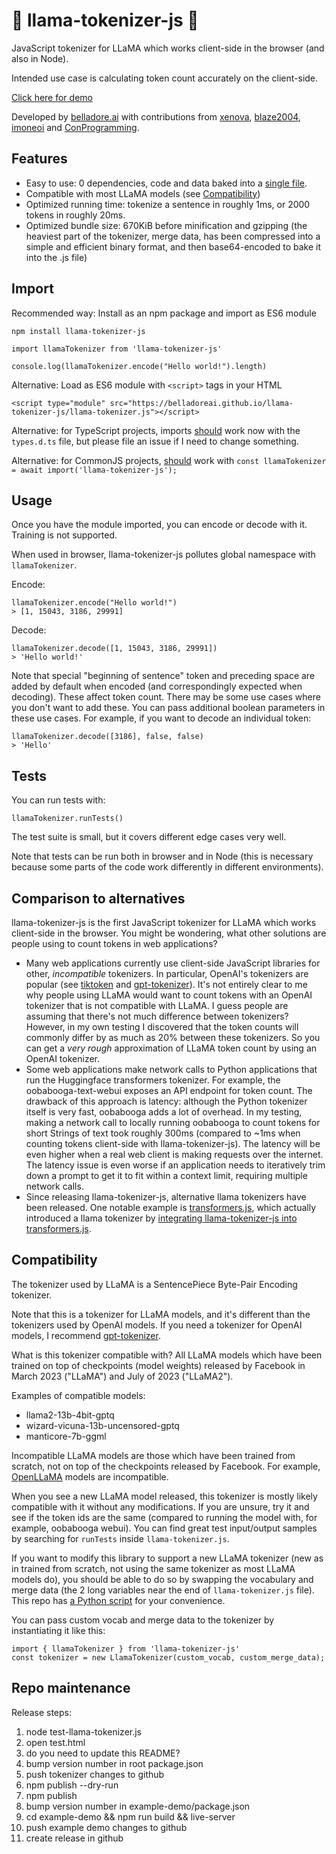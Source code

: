 # 🦙 llama-tokenizer-js 🦙

JavaScript tokenizer for LLaMA which works client-side in the browser (and also in Node).

Intended use case is calculating token count accurately on the client-side.

<a href="https://belladoreai.github.io/llama-tokenizer-js/example-demo/build/">Click here for demo</a>

Developed by [belladore.ai](https://belladore.ai) with contributions from [xenova](https://github.com/xenova), [blaze2004](https://github.com/blaze2004), [imoneoi](https://github.com/imoneoi) and [ConProgramming](https://github.com/ConProgramming).

## Features

- Easy to use: 0 dependencies, code and data baked into a [single file](llama-tokenizer.js).
- Compatible with most LLaMA models (see [Compatibility](#compatibility))
- Optimized running time: tokenize a sentence in roughly 1ms, or 2000 tokens in roughly 20ms.
- Optimized bundle size: 670KiB before minification and gzipping (the heaviest part of the tokenizer, merge data, has been compressed into a simple and efficient binary format, and then base64-encoded to bake it into the .js file)

## Import

Recommended way: Install as an npm package and import as ES6 module

```
npm install llama-tokenizer-js
```

```
import llamaTokenizer from 'llama-tokenizer-js'

console.log(llamaTokenizer.encode("Hello world!").length)
```

Alternative: Load as ES6 module with `<script>` tags in your HTML

```
<script type="module" src="https://belladoreai.github.io/llama-tokenizer-js/llama-tokenizer.js"></script>
```

Alternative: for TypeScript projects, imports [should](https://github.com/belladoreai/llama-tokenizer-js/issues/12#issuecomment-1790073415) work now with the `types.d.ts` file, but please file an issue if I need to change something.

Alternative: for CommonJS projects, [should](https://github.com/belladoreai/llama-tokenizer-js/issues/10) work with `const llamaTokenizer = await import('llama-tokenizer-js');`

## Usage

Once you have the module imported, you can encode or decode with it. Training is not supported.

When used in browser, llama-tokenizer-js pollutes global namespace with `llamaTokenizer`.

Encode:

```
llamaTokenizer.encode("Hello world!")
> [1, 15043, 3186, 29991]
```

Decode:

```
llamaTokenizer.decode([1, 15043, 3186, 29991])
> 'Hello world!'
```

Note that special "beginning of sentence" token and preceding space are added by default when encoded (and correspondingly expected when decoding). These affect token count. There may be some use cases where you don't want to add these. You can pass additional boolean parameters in these use cases. For example, if you want to decode an individual token:

```
llamaTokenizer.decode([3186], false, false)
> 'Hello'
```

## Tests

You can run tests with:

```
llamaTokenizer.runTests()
```

The test suite is small, but it covers different edge cases very well.

Note that tests can be run both in browser and in Node (this is necessary because some parts of the code work differently in different environments).

## Comparison to alternatives

llama-tokenizer-js is the first JavaScript tokenizer for LLaMA which works client-side in the browser. You might be wondering, what other solutions are people using to count tokens in web applications?

- Many web applications currently use client-side JavaScript libraries for other, _incompatible_ tokenizers. In particular, OpenAI's tokenizers are popular (see [tiktoken](https://www.npmjs.com/package/@dqbd/tiktoken) and [gpt-tokenizer](https://www.npmjs.com/package/gpt-tokenizer)). It's not entirely clear to me why people using LLaMA would want to count tokens with an OpenAI tokenizer that is not compatible with LLaMA. I guess people are assuming that there's not much difference between tokenizers? However, in my own testing I discovered that the token counts will commonly differ by as much as 20% between these tokenizers. So you can get a _very rough_ approximation of LLaMA token count by using an OpenAI tokenizer.
- Some web applications make network calls to Python applications that run the Huggingface transformers tokenizer. For example, the oobabooga-text-webui exposes an API endpoint for token count. The drawback of this approach is latency: although the Python tokenizer itself is very fast, oobabooga adds a lot of overhead. In my testing, making a network call to locally running oobabooga to count tokens for short Strings of text took roughly 300ms (compared to ~1ms when counting tokens client-side with llama-tokenizer-js). The latency will be even higher when a real web client is making requests over the internet. The latency issue is even worse if an application needs to iteratively trim down a prompt to get it to fit within a context limit, requiring multiple network calls.
- Since releasing llama-tokenizer-js, alternative llama tokenizers have been released. One notable example is [transformers.js](https://github.com/xenova/transformers.js), which actually introduced a llama tokenizer by [integrating llama-tokenizer-js into transformers.js](https://github.com/belladoreai/llama-tokenizer-js/issues/9).

## Compatibility

The tokenizer used by LLaMA is a SentencePiece Byte-Pair Encoding tokenizer.

Note that this is a tokenizer for LLaMA models, and it's different than the tokenizers used by OpenAI models. If you need a tokenizer for OpenAI models, I recommend [gpt-tokenizer](https://www.npmjs.com/package/gpt-tokenizer).

What is this tokenizer compatible with? All LLaMA models which have been trained on top of checkpoints (model weights) released by Facebook in March 2023 ("LLaMA") and July of 2023 ("LLaMA2").

Examples of compatible models:
- llama2-13b-4bit-gptq
- wizard-vicuna-13b-uncensored-gptq
- manticore-7b-ggml

Incompatible LLaMA models are those which have been trained from scratch, not on top of the checkpoints released by Facebook. For example, [OpenLLaMA](https://github.com/openlm-research/open_llama) models are incompatible.

When you see a new LLaMA model released, this tokenizer is mostly likely compatible with it without any modifications. If you are unsure, try it and see if the token ids are the same (compared to running the model with, for example, oobabooga webui). You can find great test input/output samples by searching for `runTests` inside `llama-tokenizer.js`.

If you want to modify this library to support a new LLaMA tokenizer (new as in trained from scratch, not using the same tokenizer as most LLaMA models do), you should be able to do so by swapping the vocabulary and merge data (the 2 long variables near the end of `llama-tokenizer.js` file). This repo has [a Python script](data-conversion.py) for your convenience.

You can pass custom vocab and merge data to the tokenizer by instantiating it like this:

```
import { llamaTokenizer } from 'llama-tokenizer-js'
const tokenizer = new LlamaTokenizer(custom_vocab, custom_merge_data);
```

## Repo maintenance

Release steps:

1. node test-llama-tokenizer.js
2. open test.html
3. do you need to update this README?
4. bump version number in root package.json
5. push tokenizer changes to github
6. npm publish --dry-run
7. npm publish
8. bump version number in example-demo/package.json
9. cd example-demo && npm run build && live-server
10. push example demo changes to github
11. create release in github